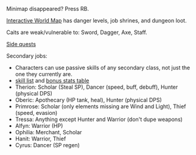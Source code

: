 
Minimap disappeared? Press RB.

[Interactive World Map](http://www.octopathtravelmap.com/) has danger levels, job shrines, and dungeon loot.

Caits are weak/vulnerable to: Sword, Dagger, Axe, Staff. 

[Side quests](http://www.gamersheroes.com/game-guides/octopath-traveler-side-quest-guide/)

Secondary jobs:
- Characters can use passive skills of any secondary class, not just the one they currently are. 
- [skill list](https://www.shacknews.com/article/106048/job-classes-attribute-bonuses-and-skills-list---octopath-traveler) and [bonus stats table](https://www.shacknews.com/article/106081/how-to-choose-the-best-secondary-jobs-in-octopath-traveler)
- Therion: Scholar (Steal SP), Dancer (speed, buff, debuff), Hunter (physical DPS)
- Oberic: Apothecary (HP tank, heal), Hunter (physical DPS)
- Primrose: Scholar (only elements missing are Wind and Light), Thief (speed, evasion)
- Tressa: Anything except Hunter and Warrior (don't dupe weapons)
- Alfyn: Warrior (HP)
- Ophilia: Merchant, Scholar
- Hanit: Warrior, Thief
- Cyrus: Dancer (SP regen)
